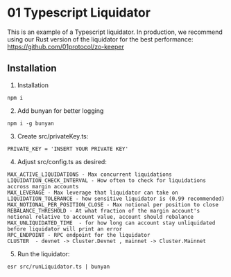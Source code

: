# 01 Typescript Liquidator

This is an example of a Typescript liquidator. In production, we recommend using our Rust version of the liquidator for
the best performance: https://github.com/01protocol/zo-keeper

## Installation

1. Installation

```
npm i
```

2. Add bunyan for better logging

```
npm i -g bunyan
```

3. Create src/privateKey.ts:

```
PRIVATE_KEY = 'INSERT YOUR PRIVATE KEY'

```

4. Adjust src/config.ts as desired:

```
MAX_ACTIVE_LIQUIDATIONS - Max concurrent liquidations
LIQUIDATION_CHECK_INTERVAL - How often to check for liquidations accross margin accounts
MAX_LEVERAGE - Max leverage that liquidator can take on
LIQUIDATION_TOLERANCE - how sensitive liquidator is (0.99 recommended)
MAX_NOTIONAL_PER_POSITION_CLOSE - Max notional per position to close
REBALANCE_THRESHOLD - At what fraction of the margin account's notional relative to account value, account should rebalance
MAX_UNLIQUIDATED_TIME  - for how long can account stay unliquidated before liquidator will print an error
RPC_ENDPOINT - RPC endpoint for the liquidator
CLUSTER  - devnet -> Cluster.Devnet , mainnet -> Cluster.Mainnet
```

5. Run the liquidator:

```
esr src/runLiquidator.ts | bunyan
```

